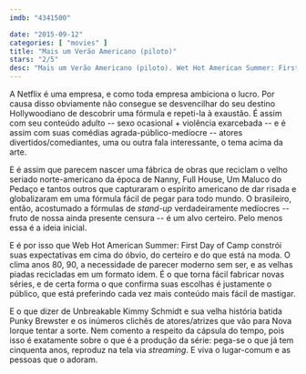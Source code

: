 ```yaml
---
imdb: "4341500"

date: "2015-09-12"
categories: [ "movies" ]
title: "Mais um Verão Americano (piloto)"
stars: "2/5"
desc: "Mais um Verão Americano (piloto). Wet Hot American Summer: First Day of Camp (USA, 2015). Dirigido por David Wain. Escrito por Michael Showalter, David Wain. Com Marguerite Moreau, Zak Orth, Paul Rudd, Michael Showalter, Michael Ian Black, Bradley Cooper, Janeane Garofalo, Amy Poehler, Molly Shannon."
---
```

A Netflix é uma empresa, e como toda empresa ambiciona o lucro. Por causa disso obviamente não consegue se desvencilhar do seu destino Hollywoodiano de descobrir uma fórmula e repeti-la à exaustão. É assim com seu conteúdo adulto -- sexo ocasional + violência exarcebada -- e é assim com suas comédias agrada-público-medíocre -- atores divertidos/comediantes, uma ou outra fala interessante, o tema acima da arte.

E é assim que parecem nascer uma fábrica de obras que reciclam o velho seriado norte-americano da época de Nanny, Full House, Um Maluco do Pedaço e tantos outros que capturaram o espírito americano de dar risada e globalizaram em uma fórmula fácil de pegar para todo mundo. O brasileiro, então, acostumado a fórmulas de _stand-up_ verdadeiramente medíocres -- fruto de nossa ainda presente censura -- é um alvo certeiro. Pelo menos essa é a ideia inicial.

E é por isso que Web Hot American Summer: First Day of Camp constrói suas expectativas em cima do óbvio, do certeiro e do que está na moda. O clima anos 80, 90, a necessidade de parecer moderno sem ser, e as velhas piadas recicladas em um formato idem. É o que torna fácil fabricar novas séries, e de certa forma o que confirma suas escolhas é justamente o público, que está preferindo cada vez mais conteúdo mais fácil de mastigar.

E o que dizer de Unbreakable Kimmy Schmidt e sua velha história batida Punky Brewster e os inúmeros clichês de atores/atrizes que vão para Nova Iorque tentar a sorte. Nem comento a respeito da cápsula do tempo, pois isso é exatamente sobre o que é a produção da série: pega-se o que já tem cinquenta anos, reproduz na tela via _streaming_. E viva o lugar-comum e as pessoas que o adoram.
